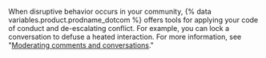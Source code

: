 When disruptive behavior occurs in your community, {% data variables.product.prodname_dotcom %} offers tools for applying your code of conduct and de-escalating conflict. For example, you can lock a conversation to defuse a heated interaction. For more information, see "[Moderating comments and conversations](/github/building-a-strong-community/moderating-comments-and-conversations)."
